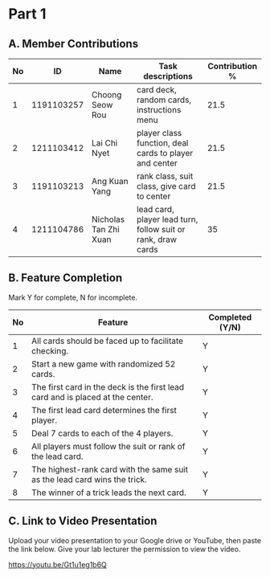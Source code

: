 # Part 1

## A. Member Contributions

No | ID         | Name                  | Task descriptions                                            | Contribution %
-- | ---------- | ----------------------| ------------------------------------------------------------ | --------------
1  | 1191103257 | Choong Seow Rou       | card deck, random cards, instructions menu                   | 21.5
2  | 1211103412 | Lai Chi Nyet          | player class function, deal cards to player and center       | 21.5
3  | 1191103213 | Ang Kuan Yang         | rank class, suit class, give card to center                  | 21.5
4  | 1211104786 | Nicholas Tan Zhi Xuan | lead card, player lead turn, follow suit or rank, draw cards | 35


## B. Feature Completion

Mark Y for complete, N for incomplete.

No | Feature                                                                         | Completed (Y/N)
-- | ------------------------------------------------------------------------------- | ---------------
1  | All cards should be faced up to facilitate checking.                            | Y
2  | Start a new game with randomized 52 cards.                                      | Y
3  | The first card in the deck is the first lead card and is placed at the center.  | Y
4  | The first lead card determines the first player.                                | Y
5  | Deal 7 cards to each of the 4 players.                                          | Y
6  | All players must follow the suit or rank of the lead card.                      | Y
7  | The highest-rank card with the same suit as the lead card wins the trick.       | Y
8  | The winner of a trick leads the next card.                                      | Y


## C. Link to Video Presentation

Upload your video presentation to your Google drive or YouTube, then paste the link below. Give your lab lecturer the permission to view the video.

https://youtu.be/Gt1u1eg1b6Q
